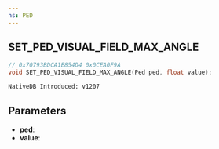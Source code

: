 ```yaml
---
ns: PED
---
```

## SET_PED_VISUAL_FIELD_MAX_ANGLE

```c
// 0x70793BDCA1E854D4 0x0CEA0F9A
void SET_PED_VISUAL_FIELD_MAX_ANGLE(Ped ped, float value);
```

```
NativeDB Introduced: v1207
```

## Parameters
* **ped**:
* **value**:

